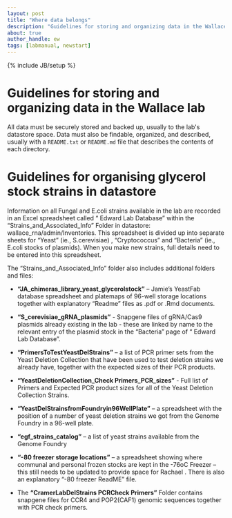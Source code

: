 ```yaml
---
layout: post
title: "Where data belongs"
description: "Guidelines for storing and organizing data in the Wallace lab"
about: true
author_handle: ew
tags: [labmanual, newstart]
---
```

{% include JB/setup %}

# Guidelines for storing and organizing data in the Wallace lab

All data must be securely stored and backed up, usually to the lab's datastore space. 
Data must also be findable, organized, and described, usually with a `README.txt` or `README.md` file that describes the contents of each directory.


# Guidelines for organising glycerol stock strains in datastore
Information on all Fungal and E.coli strains available in the lab are recorded in an Excel spreadsheet called “ Edward Lab Database” within the “Strains_and_Associated_Info” Folder in datastore: wallace_rna/admin/Inventories. This spreadsheet is divided up into separate sheets for “Yeast” (ie., S.cerevisiae) , “Cryptococcus” and “Bacteria” (ie., E.coli stocks of plasmids). When you make new strains, full details need to be entered into this spreadsheet.

The “Strains_and_Associated_Info” folder also includes additional folders and files:

- **“JA_chimeras_library_yeast_glycerolstock”** – Jamie’s YeastFab database spreadsheet and platemaps of 96-well storage locations together with explanatory “Readme” files as .pdf or .Rmd documents.

- **“S_cerevisiae_gRNA_plasmids”** -  Snapgene files of gRNA/Cas9 plasmids already existing in the lab - these are linked by name to the relevant entry of the plasmid stock in the “Bacteria” page of “ Edward Lab Database”.

- **“PrimersToTestYeastDelStrains”** – a list of PCR primer sets from the Yeast Deletion Collection that have been used to test deletion strains we already have, together with the expected sizes of their PCR products.

- **“YeastDeletionCollection_Check Primers_PCR_sizes”** - Full list of Primers and Expected PCR product sizes for all of the Yeast Deletion Collection Strains.

- **“YeastDelStrainsfromFoundryin96WellPlate”** – a spreadsheet with the position of a number of yeast deletion strains we got from the Genome Foundry in a 96-well plate.

- **“egf_strains_catalog”** – a list of yeast strains available from the Genome Foundry 

- **“-80 freezer storage locations”** – a spreadsheet showing where communal and personal frozen stocks are kept in the -76oC Freezer – this still needs to be updated to provide space for Rachael . There is also an explanatory “-80 freezer ReadME” file.

- The **“CramerLabDelStrains PCRCheck Primers”** Folder contains snapgene files for CCR4 and POP2(CAF1) genomic sequences together with PCR check primers.

